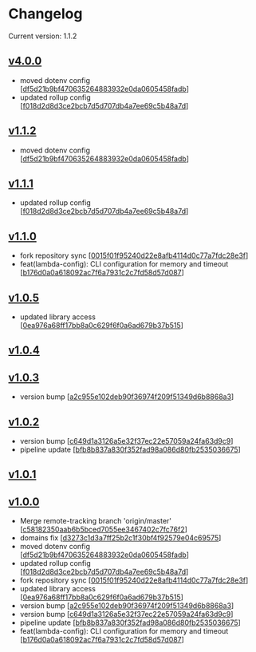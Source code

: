 # Changelog
Current version: 1.1.2


## [v4.0.0](https://github.com/judemanutd/nextjs-lambda/releases/tag/v1.1.2...v4.0.0)

* moved dotenv config [[df5d21b9bf470635264883932e0da0605458fadb](https://github.com/judemanutd/nextjs-lambda/commit/df5d21b9bf470635264883932e0da0605458fadb)]
* updated rollup config [[f018d2d8d3ce2bcb7d5d707db4a7ee69c5b48a7d](https://github.com/judemanutd/nextjs-lambda/commit/f018d2d8d3ce2bcb7d5d707db4a7ee69c5b48a7d)]


## [v1.1.2](https://github.com/judemanutd/nextjs-lambda/releases/tag/v1.1.1...v1.1.2)

* moved dotenv config [[df5d21b9bf470635264883932e0da0605458fadb](https://github.com/judemanutd/nextjs-lambda/commit/df5d21b9bf470635264883932e0da0605458fadb)]


## [v1.1.1](https://github.com/judemanutd/nextjs-lambda/releases/tag/v1.1.0...v1.1.1)

* updated rollup config [[f018d2d8d3ce2bcb7d5d707db4a7ee69c5b48a7d](https://github.com/judemanutd/nextjs-lambda/commit/f018d2d8d3ce2bcb7d5d707db4a7ee69c5b48a7d)]


## [v1.1.0](https://github.com/judemanutd/nextjs-lambda/releases/tag/v1.0.5...v1.1.0)

* fork repository sync [[0015f01f95240d22e8afb4114d0c77a7fdc28e3f](https://github.com/judemanutd/nextjs-lambda/commit/0015f01f95240d22e8afb4114d0c77a7fdc28e3f)]
* feat(lambda-config): CLI configuration for memory and timeout [[b176d0a0a618092ac7f6a7931c2c7fd58d57d087](https://github.com/judemanutd/nextjs-lambda/commit/b176d0a0a618092ac7f6a7931c2c7fd58d57d087)]


## [v1.0.5](https://github.com/judemanutd/nextjs-lambda/releases/tag/v1.0.4...v1.0.5)

* updated library access [[0ea976a68ff17bb8a0c629f6f0a6ad679b37b515](https://github.com/judemanutd/nextjs-lambda/commit/0ea976a68ff17bb8a0c629f6f0a6ad679b37b515)]


## [v1.0.4](https://github.com/judemanutd/nextjs-lambda/releases/tag/v1.0.3...v1.0.4)



## [v1.0.3](https://github.com/judemanutd/nextjs-lambda/releases/tag/v1.0.2...v1.0.3)

* version bump [[a2c955e102deb90f36974f209f51349d6b8868a3](https://github.com/judemanutd/nextjs-lambda/commit/a2c955e102deb90f36974f209f51349d6b8868a3)]


## [v1.0.2](https://github.com/judemanutd/nextjs-lambda/releases/tag/v1.0.1...v1.0.2)

* version bump [[c649d1a3126a5e32f37ec22e57059a24fa63d9c9](https://github.com/judemanutd/nextjs-lambda/commit/c649d1a3126a5e32f37ec22e57059a24fa63d9c9)]
* pipeline update [[bfb8b837a830f352fad98a086d80fb2535036675](https://github.com/judemanutd/nextjs-lambda/commit/bfb8b837a830f352fad98a086d80fb2535036675)]


## [v1.0.1](https://github.com/judemanutd/nextjs-lambda/releases/tag/v1.0.0...v1.0.1)



## [v1.0.0](https://github.com/judemanutd/nextjs-lambda/releases/tag/v1.0.0)

* Merge remote-tracking branch 'origin/master' [[c58182350aab6b5bced7055ee3467402c7fc76f2](https://github.com/judemanutd/nextjs-lambda/commit/c58182350aab6b5bced7055ee3467402c7fc76f2)]
* domains fix [[d3273c1d3a7ff25b2c1f30bf4f92579e04c69575](https://github.com/judemanutd/nextjs-lambda/commit/d3273c1d3a7ff25b2c1f30bf4f92579e04c69575)]
* moved dotenv config [[df5d21b9bf470635264883932e0da0605458fadb](https://github.com/judemanutd/nextjs-lambda/commit/df5d21b9bf470635264883932e0da0605458fadb)]
* updated rollup config [[f018d2d8d3ce2bcb7d5d707db4a7ee69c5b48a7d](https://github.com/judemanutd/nextjs-lambda/commit/f018d2d8d3ce2bcb7d5d707db4a7ee69c5b48a7d)]
* fork repository sync [[0015f01f95240d22e8afb4114d0c77a7fdc28e3f](https://github.com/judemanutd/nextjs-lambda/commit/0015f01f95240d22e8afb4114d0c77a7fdc28e3f)]
* updated library access [[0ea976a68ff17bb8a0c629f6f0a6ad679b37b515](https://github.com/judemanutd/nextjs-lambda/commit/0ea976a68ff17bb8a0c629f6f0a6ad679b37b515)]
* version bump [[a2c955e102deb90f36974f209f51349d6b8868a3](https://github.com/judemanutd/nextjs-lambda/commit/a2c955e102deb90f36974f209f51349d6b8868a3)]
* version bump [[c649d1a3126a5e32f37ec22e57059a24fa63d9c9](https://github.com/judemanutd/nextjs-lambda/commit/c649d1a3126a5e32f37ec22e57059a24fa63d9c9)]
* pipeline update [[bfb8b837a830f352fad98a086d80fb2535036675](https://github.com/judemanutd/nextjs-lambda/commit/bfb8b837a830f352fad98a086d80fb2535036675)]
* feat(lambda-config): CLI configuration for memory and timeout [[b176d0a0a618092ac7f6a7931c2c7fd58d57d087](https://github.com/judemanutd/nextjs-lambda/commit/b176d0a0a618092ac7f6a7931c2c7fd58d57d087)]